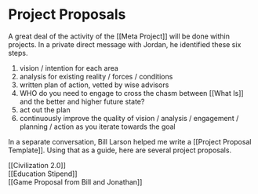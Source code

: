 # Project Proposals

A great deal of the activity of the [[Meta Project]] will be done within projects. In a private direct message with Jordan, he identified these six steps.

1. vision / intention for each area
2. analysis for existing reality / forces / conditions
3. written plan of action, vetted by wise advisors
4. WHO do you need to engage to cross the chasm between [[What Is]] and the better and higher future state? 
5. act out the plan
6. continuously improve the quality of vision / analysis / engagement / planning / action as you iterate towards the goal

In a separate conversation, Bill Larson helped me write a [[Project Proposal Template]]. Using that as a guide, here are several project proposals.

[[Civilization 2.0]]  
[[Education Stipend]]  
[[Game Proposal from Bill and Jonathan]]  
